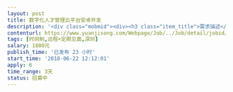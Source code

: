 ```yaml
---                
layout: post       
title: 数字化人才管理云平台安卓开发           
description: '<div class="mobmid"><div><h3 class="item_title">需求描述</h3><p>最好有企业管理中人力资源、移动办公、财务管理等SAAS软件开发的经验，还有IM、地图、支付、电商等各种第三方接入经验，我们产品类似于钉钉、金蝶云之家</p></div><!--info end--></div>'     
contenturl: https://www.yuanjisong.com/Webpage/Job/../Job/detail/jobid/101603      
tags: [时间制,远程+定期见面,深圳]            
salary: 1800元          
publish_time: '已发布 23 小时'         
start_time: '2018-06-22 12:12:01'           
apply: 6                   
time_range: 3天              
status: 招募中                  
---                 
```

